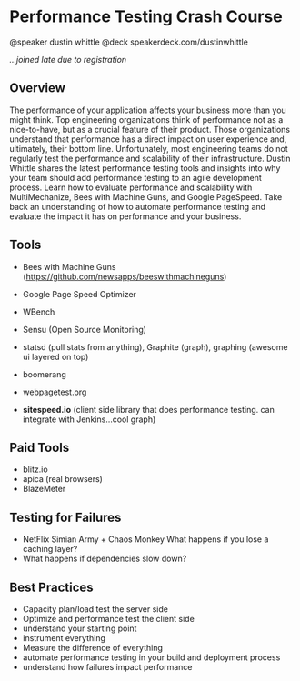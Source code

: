 # Performance Testing Crash Course
@speaker dustin whittle
@deck speakerdeck.com/dustinwhittle

_...joined late due to registration_

## Overview
The performance of your application affects your business more than you might think. Top engineering organizations think of performance not as a nice-to-have, but as a crucial feature of their product. Those organizations understand that performance has a direct impact on user experience and, ultimately, their bottom line. Unfortunately, most engineering teams do not regularly test the performance and scalability of their infrastructure. Dustin Whittle shares the latest performance testing tools and insights into why your team should add performance testing to an agile development process. Learn how to evaluate performance and scalability with MultiMechanize, Bees with Machine Guns, and Google PageSpeed. Take back an understanding of how to automate performance testing and evaluate the impact it has on performance and your business.

## Tools
- Bees with Machine Guns (https://github.com/newsapps/beeswithmachineguns)
- Google Page Speed Optimizer
- WBench
- Sensu (Open Source Monitoring)

- statsd (pull stats from anything), Graphite (graph), graphing (awesome ui layered on top)
- boomerang

- webpagetest.org

- **sitespeed.io** (client side library that does performance testing. can integrate with Jenkins...cool graph)

## Paid Tools
- blitz.io
- apica (real browsers)
- BlazeMeter

## Testing for Failures
- NetFlix Simian Army + Chaos Monkey
What happens if you lose a caching layer?
- What happens if dependencies slow down?

## Best Practices
- Capacity plan/load test the server side
- Optimize and performance test the client side
- understand your starting point
- instrument everything
- Measure the difference of everything
- automate performance testing in your build and deployment process
- understand how failures impact performance